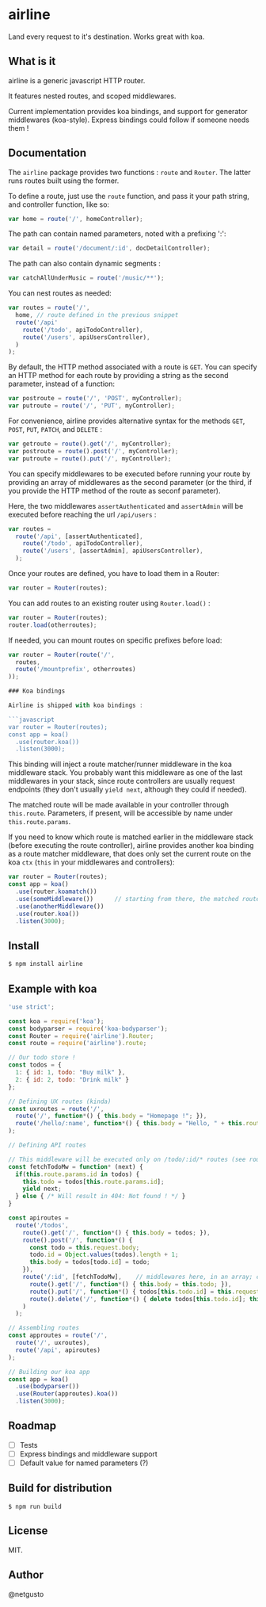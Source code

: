 # airline
Land every request to it's destination. Works great with koa.

## What is it

airline is a generic javascript HTTP router.

It features nested routes, and scoped middlewares.

Current implementation provides koa bindings, and support for generator middlewares (koa-style). Express bindings could follow if someone needs them !

## Documentation

The `airline` package provides two functions : `route` and `Router`. The latter runs routes built using the former.

To define a route, just use the `route` function, and pass it your path string, and controller function, like so:

```javascript
var home = route('/', homeController);
```

The path can contain named parameters, noted with a prefixing ':':

```javascript
var detail = route('/document/:id', docDetailController);
```

The path can also contain dynamic segments :

```javascript
var catchAllUnderMusic = route('/music/**');
```

You can nest routes as needed:

```javascript
var routes = route('/',
  home, // route defined in the previous snippet
  route('/api'
    route('/todo', apiTodoController),
    route('/users', apiUsersController),
  )
);
```

By default, the HTTP method associated with a route is `GET`. You can specify an HTTP method for each route by providing a string as the second parameter, instead of a function:

```javascript
var postroute = route('/', 'POST', myController);
var putroute = route('/', 'PUT', myController);
```

For convenience, airline provides alternative syntax for the methods `GET`, `POST`, `PUT`, `PATCH`, and `DELETE` :

```javascript
var getroute = route().get('/', myController);
var postroute = route().post('/', myController);
var putroute = route().put('/', myController);
```

You can specify middlewares to be executed before running your route by providing an array of middlewares as the second parameter (or the third, if you provide the HTTP method of the route as seconf parameter).

Here, the two middlewares `assertAuthenticated` and `assertAdmin` will be executed before reaching the url `/api/users` :

```javascript
var routes =
  route('/api', [assertAuthenticated],
    route('/todo', apiTodoController),
    route('/users', [assertAdmin], apiUsersController),
  );
```

Once your routes are defined, you have to load them in a Router:

```javascript
var router = Router(routes);
```

You can add routes to an existing router using `Router.load()` :

```javascript
var router = Router(routes);
router.load(otherroutes);
```

If needed, you can mount routes on specific prefixes before load:

```javascript
var router = Router(route('/',
  routes,
  route('/mountprefix', otherroutes)
));

### Koa bindings

Airline is shipped with koa bindings :

```javascript
var router = Router(routes);
const app = koa()
  .use(router.koa())
  .listen(3000);
```

This binding will inject a route matcher/runner middleware in the koa middleware stack. You probably want this middleware as one of the last middlewares in your stack, since route controllers are usually request endpoints (they don't usually `yield next`, although they could if needed).

The matched route will be made available in your controller through `this.route`. Parameters, if present, will be accessible by name under `this.route.params`.

If you need to know which route is matched earlier in the middleware stack (before executing the route controller), airline provides another koa binding as a route matcher middleware, that does only set the current route on the koa `ctx` (`this` in your middlewares and controllers):

```javascript
var router = Router(routes);
const app = koa()
  .use(router.koamatch())
  .use(someMiddleware())      // starting from there, the matched routed will be set on this.route
  .use(anotherMiddleware())
  .use(router.koa())
  .listen(3000);
```

## Install

```bash
$ npm install airline
```

## Example with koa

```javascript
'use strict';

const koa = require('koa');
const bodyparser = require('koa-bodyparser');
const Router = require('airline').Router;
const route = require('airline').route;

// Our todo store !
const todos = {
  1: { id: 1, todo: "Buy milk" },
  2: { id: 2, todo: "Drink milk" }
};

// Defining UX routes (kinda)
const uxroutes = route('/',
  route('/', function*() { this.body = "Homepage !"; }),
  route('/hello/:name', function*() { this.body = "Hello, " + this.route.params.name + "!"; })
);

// Defining API routes

// This middleware will be executed only on /todo/:id/* routes (see route definition below)
const fetchTodoMw = function* (next) {
  if(this.route.params.id in todos) {
    this.todo = todos[this.route.params.id];
    yield next;
  } else { /* Will result in 404: Not found ! */ }
}

const apiroutes =
  route('/todos',
    route().get('/', function*() { this.body = todos; }),
    route().post('/', function*() {
      const todo = this.request.body;
      todo.id = Object.values(todos).length + 1;
      this.body = todos[todo.id] = todo;
    }),
    route('/:id', [fetchTodoMw],    // middlewares here, in an array; could be many !
      route().get('/', function*() { this.body = this.todo; }),
      route().put('/', function*() { todos[this.todo.id] = this.request.body; this.body = todos[this.todo.id]; }),
      route().delete('/', function*() { delete todos[this.todo.id]; this.body = this.todo; })
    )
  );

// Assembling routes
const approutes = route('/',
  route('/', uxroutes),
  route('/api', apiroutes)
);

// Building our koa app
const app = koa()
  .use(bodyparser())
  .use(Router(approutes).koa())
  .listen(3000);
```

## Roadmap

- [ ] Tests
- [ ] Express bindings and middleware support
- [ ] Default value for named parameters (?)

## Build for distribution

```
$ npm run build
```

## License

MIT.

## Author

@netgusto

